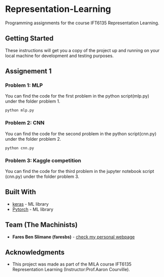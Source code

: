 # Representation-Learning
Programming assignments for the course IFT6135 Representation Learning.

## Getting Started

These instructions will get you a copy of the project up and running on your local machine for development and testing purposes. 

## Assignement 1

### Problem 1: MLP
You can find the code for the first problem in the python script(mlp.py) under the folder problem 1.

```
python mlp.py
```

### Problem 2: CNN
You can find the code for the second problem in the python script(cnn.py) under the folder problem 2.

```
python cnn.py
```

### Problem 3: Kaggle competition
You can find the code for the third problem in the jupyter notebook script (cnn.py) under the folder problem 3.


## Built With

* [keras](https://keras.io/) - ML library
* [Pytorch](https://pytorch.org/) - ML library

## Team (The Machinists)

* **Fares Ben Slimane (faresbs)** - [check my personal webpage](http://faresbs.github.io)

## Acknowledgments

* This project was made as part of the MILA course IFT6135 Representation Learning (Instructor:Prof.Aaron Courville).

